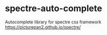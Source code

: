 # spectre-auto-complete
Autocomplete library for spectre css framework https://picturepan2.github.io/spectre/
